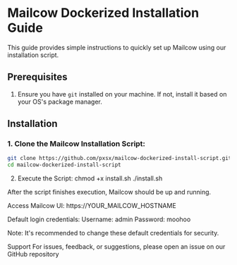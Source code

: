 # Mailcow Dockerized Installation Guide

This guide provides simple instructions to quickly set up Mailcow using our installation script.

## Prerequisites

1. Ensure you have `git` installed on your machine. If not, install it based on your OS's package manager.

## Installation

### 1. Clone the Mailcow Installation Script:
```bash
git clone https://github.com/pxsx/mailcow-dockerized-install-script.git
cd mailcow-dockerized-install-script
```

2. Execute the Script:
chmod +x install.sh
./install.sh

After the script finishes execution, Mailcow should be up and running.

Access
Mailcow UI:
https://YOUR_MAILCOW_HOSTNAME

Default login credentials:
Username: admin
Password: moohoo

Note: It's recommended to change these default credentials for security.

Support
For issues, feedback, or suggestions, please open an issue on our GitHub repository
